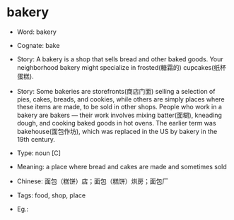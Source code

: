 # bakery

- Word: bakery
- Cognate: bake
- Story: A bakery is a shop that sells bread and other baked goods. Your neighborhood bakery might specialize in frosted(糖霜的) cupcakes(纸杯蛋糕).
- Story: Some bakeries are storefronts(商店门面) selling a selection of pies, cakes, breads, and cookies, while others are simply places where these items are made, to be sold in other shops. People who work in a bakery are bakers — their work involves mixing batter(面糊), kneading dough, and cooking baked goods in hot ovens. The earlier term was bakehouse(面包作坊), which was replaced in the US by bakery in the 19th century.

- Type: noun [C]
- Meaning: a place where bread and cakes are made and sometimes sold
- Chinese: 面包（糕饼）店；面包（糕饼）烘房；面包厂
- Tags: food, shop, place
- Eg.: 


